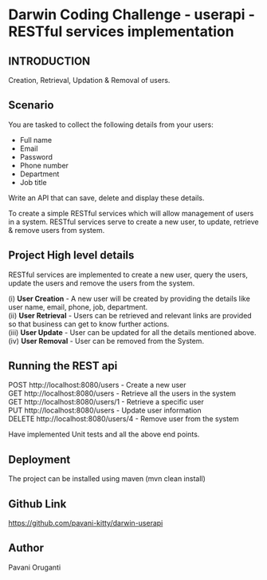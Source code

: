 # Darwin Coding Challenge - userapi - RESTful services implementation

## INTRODUCTION
Creation, Retrieval, Updation & Removal of users.

## Scenario

You are tasked to collect the following details from your users:
- Full name
- Email
- Password
- Phone number
- Department
- Job title

Write an API that can save, delete and display these details.

To create a simple RESTful services which will allow management of users in a system.
RESTful services serve to create a new user, to update, retrieve & remove users from system. 

## Project High level details
RESTful services are implemented to create a new user, query the users, update the users and remove the users from the system.
	
(i)    **User Creation**     - A new user will be created by providing the details like user name, email, phone, job, department.<br/>
(ii)   **User Retrieval**    - Users can be retrieved and relevant links are provided so that business can get to know further actions.<br/>
(iii)  **User Update**       - User can be updated for all the details mentioned above.<br/>
(iv)   **User Removal**      - User can be removed from the System.<br/>

## Running the REST api

POST   http://localhost:8080/users   - Create a new user<br/>
GET    http://localhost:8080/users   - Retrieve all the users in the system<br/>
GET    http://localhost:8080/users/1 - Retrieve a specific user<br/>
PUT    http://localhost:8080/users   - Update user information<br/>
DELETE http://localhost:8080/users/4 - Remove user from the system<br/>

Have implemented Unit tests and all the above end points.

## Deployment
The project can be installed using maven (mvn clean install)

## Github Link 
https://github.com/pavani-kitty/darwin-userapi

## Author
Pavani Oruganti
